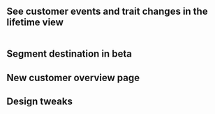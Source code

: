 ## See customer events and trait changes in the lifetime view

![]()

## Segment destination in beta

## New customer overview page

## Design tweaks
